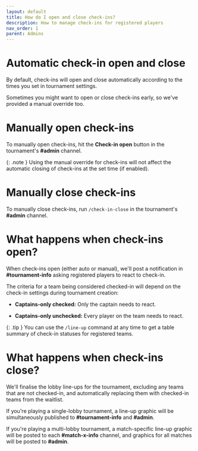 ```yaml
---
layout: default
title: How do I open and close check-ins?
description: How to manage check-ins for registered players
nav_order: 1
parent: Admins
---
```


Automatic check-in open and close
=================================

By default, check-ins will open and close automatically according to the times you set in tournament settings.

Sometimes you might want to open or close check-ins early, so we've provided a manual override too.

Manually open check-ins
=======================

To manually open check-ins, hit the **Check-in open** button in the tournament's **#admin** channel.

{: .note }
Using the manual override for check-ins will not affect the automatic closing of check-ins at the set time (if enabled).

Manually close check-ins
========================

To manually close check-ins, run `/check-in-close` in the tournament's **#admin** channel.

What happens when check-ins open?
=================================

When check-ins open (either auto or manual), we'll post a notification in **#tournament-info** asking registered players to react to check-in.

The criteria for a team being considered checked-in will depend on the check-in settings during tournament creation:

-   **Captains-only checked:** Only the captain needs to react.

-   **Captains-only unchecked:** Every player on the team needs to react.

{: .tip }
You can use the `/line-up` command at any time to get a table summary of check-in statuses for registered teams.

What happens when check-ins close?
==================================

We'll finalise the lobby line-ups for the tournament, excluding any teams that are not checked-in, and automatically replacing them with checked-in teams from the waitlist.

If you're playing a single-lobby tournament, a line-up graphic will be simultaneously published to **#tournament-info** and **#admin**.

If you're playing a multi-lobby tournament, a match-specific line-up graphic will be posted to each **#match-x-info** channel, and graphics for all matches will be posted to **#admin**.
